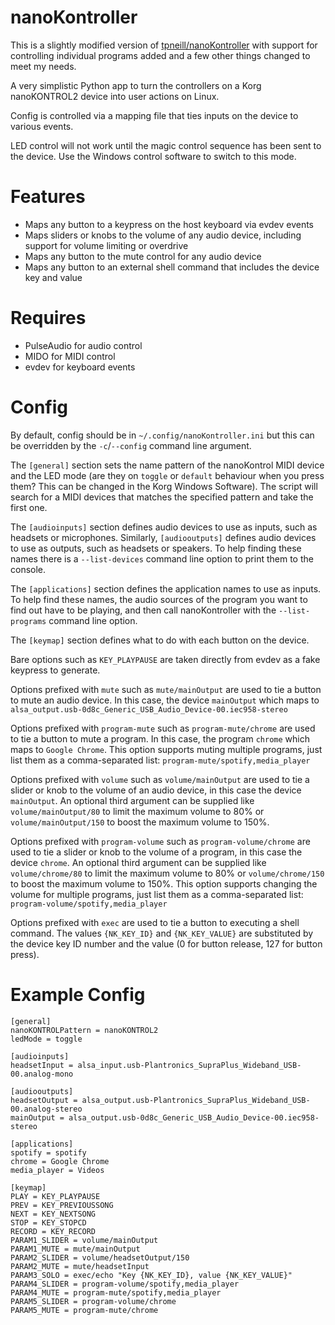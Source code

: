 nanoKontroller
==============

This is a slightly modified version of [tpneill/nanoKontroller](https://github.com/tpneill/nanoKontroller) with support for controlling individual programs added and a few other things changed to meet my needs.

A very simplistic Python app to turn the controllers on a Korg nanoKONTROL2 device into user actions on Linux.

Config is controlled via a mapping file that ties inputs on the device to various events.

LED control will not work until the magic control sequence has been sent to the device. Use the Windows control software to switch to this mode.

Features
========

* Maps any button to a keypress on the host keyboard via evdev events
* Maps sliders or knobs to the volume of any audio device, including support for volume limiting or overdrive
* Maps any button to the mute control for any audio device
* Maps any button to an external shell command that includes the device key and value

Requires
========

* PulseAudio for audio control
* MIDO for MIDI control
* evdev for keyboard events

Config
======
By default, config should be in ```~/.config/nanoKontroller.ini``` but this can be overridden by the ```-c```/```--config``` command line argument.

The ```[general]``` section sets the name pattern of the nanoKontrol MIDI device and the LED mode (are they on ```toggle``` or ```default``` behaviour when you press them? This can be changed in the Korg Windows Software). The script will search for a MIDI devices that matches the specified pattern and take the first one.

The ```[audioinputs]``` section defines audio devices to use as inputs, such as headsets or microphones. Similarly, ```[audiooutputs]``` defines audio devices to use as outputs, such as headsets or speakers. To help finding these names there is a ```--list-devices``` command line option to print them to the console.

The ```[applications]``` section defines the application names to use as inputs. To help find these names, the audio sources of the program you want to find out have to be playing, and then call nanoKontroller with the ```--list-programs``` command line option.

The ```[keymap]``` section defines what to do with each button on the device.

Bare options such as ```KEY_PLAYPAUSE``` are taken directly from evdev as a fake keypress to generate.

Options prefixed with ```mute``` such as ```mute/mainOutput``` are used to tie a button to mute an audio device. In this case, the device ```mainOutput``` which maps to ```alsa_output.usb-0d8c_Generic_USB_Audio_Device-00.iec958-stereo```

Options prefixed with ```program-mute``` such as ```program-mute/chrome``` are used to tie a button to mute a program. In this case, the program ```chrome``` which maps to ```Google Chrome```. This option supports muting multiple programs, just list them as a comma-separated list: ```program-mute/spotify,media_player```

Options prefixed with ```volume``` such as ```volume/mainOutput``` are used to tie a slider or knob to the volume of an audio device, in this case the device ```mainOutput```. An optional third argument can be supplied like ```volume/mainOutput/80``` to limit the maximum volume to 80% or ```volume/mainOutput/150``` to boost the maximum volume to 150%.

Options prefixed with ```program-volume``` such as ```program-volume/chrome``` are used to tie a slider or knob to the volume of a program, in this case the device ```chrome```. An optional third argument can be supplied like ```volume/chrome/80``` to limit the maximum volume to 80% or ```volume/chrome/150``` to boost the maximum volume to 150%. This option supports changing the volume for multiple programs, just list them as a comma-separated list: ```program-volume/spotify,media_player```

Options prefixed with ```exec``` are used to tie a button to executing a shell command. The values ```{NK_KEY_ID}``` and ```{NK_KEY_VALUE}``` are substituted by the device key ID number and the value (0 for button release, 127 for button press).


Example Config
==============
```
[general]
nanoKONTROLPattern = nanoKONTROL2
ledMode = toggle

[audioinputs]
headsetInput = alsa_input.usb-Plantronics_SupraPlus_Wideband_USB-00.analog-mono

[audiooutputs]
headsetOutput = alsa_output.usb-Plantronics_SupraPlus_Wideband_USB-00.analog-stereo
mainOutput = alsa_output.usb-0d8c_Generic_USB_Audio_Device-00.iec958-stereo

[applications]
spotify = spotify
chrome = Google Chrome
media_player = Videos

[keymap]
PLAY = KEY_PLAYPAUSE
PREV = KEY_PREVIOUSSONG
NEXT = KEY_NEXTSONG
STOP = KEY_STOPCD
RECORD = KEY_RECORD
PARAM1_SLIDER = volume/mainOutput
PARAM1_MUTE = mute/mainOutput
PARAM2_SLIDER = volume/headsetOutput/150
PARAM2_MUTE = mute/headsetInput
PARAM3_SOLO = exec/echo "Key {NK_KEY_ID}, value {NK_KEY_VALUE}"
PARAM4_SLIDER = program-volume/spotify,media_player
PARAM4_MUTE = program-mute/spotify,media_player
PARAM5_SLIDER = program-volume/chrome
PARAM5_MUTE = program-mute/chrome
